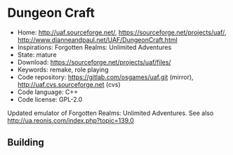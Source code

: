 # Dungeon Craft

- Home: http://uaf.sourceforge.net/, https://sourceforge.net/projects/uaf/, http://www.dianneandpaul.net/UAF/DungeonCraft.html
- Inspirations: Forgotten Realms: Unlimited Adventures
- State: mature
- Download: https://sourceforge.net/projects/uaf/files/
- Keywords: remake, role playing
- Code repository: https://gitlab.com/osgames/uaf.git (mirror), http://uaf.cvs.sourceforge.net (cvs)
- Code language: C++
- Code license: GPL-2.0

Updated emulator of Forgotten Realms: Unlimited Adventures.
See also http://ua.reonis.com/index.php?topic=139.0

## Building
